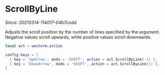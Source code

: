 # ScrollByLine

*Since: 20210314-114017-04b7cedd*

Adjusts the scroll position by the number of lines specified by the argument.
Negative values scroll upwards, while positive values scroll downwards.

```lua
local act = wezterm.action

config.keys = {
  { key = 'UpArrow', mods = 'SHIFT', action = act.ScrollByLine(-1) },
  { key = 'DownArrow', mods = 'SHIFT', action = act.ScrollByLine(1) },
}
```

